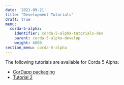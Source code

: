 ```yaml
---
date: '2021-09-21'
title: "Development Tutorials"
draft: true
menu:
  corda-5-alpha:
    identifier: corda-5-alpha-tutorials-dev
    parent: corda-5-alpha-develop
    weight: 6000
section_menu: corda-5-alpha
---
```


The following tutorials are available for Corda 5 Alpha:
* [CorDapp packaging](packaging.html)
* [Tutorial 2](tutorial-two.html)
